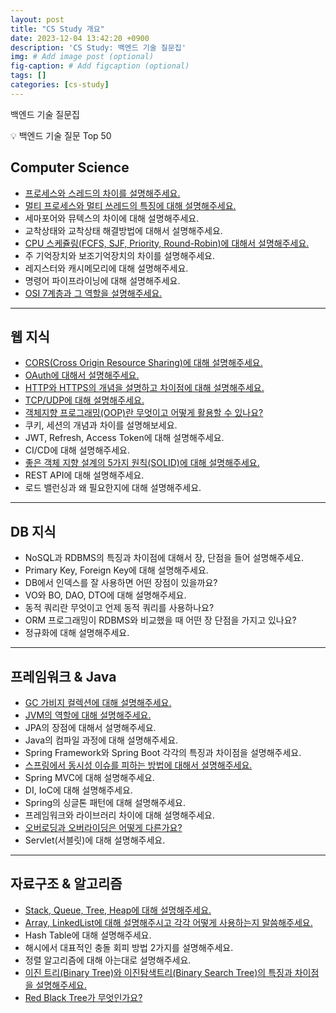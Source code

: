 ```yaml
---
layout: post
title: "CS Study 개요"
date: 2023-12-04 13:42:20 +0900
description: 'CS Study: 백엔드 기술 질문집'
img: # Add image post (optional)
fig-caption: # Add figcaption (optional)
tags: []
categories: [cs-study]
---
```


백엔드 기술 질문집

<aside>
💡 백엔드 기술 질문 Top 50
</aside>

## Computer Science

- [프로세스와 스레드의 차이를 설명해주세요.](/posts/cs-process-vs-thread-231205)
- [멀티 프로세스와 멀티 쓰레드의 특징에 대해 설명해주세요.](/posts/cs-multi-process-and-thread-231213)
- 세마포어와 뮤텍스의 차이에 대해 설명해주세요.
- 교착상태와 교착상태 해결방법에 대해서 설명해주세요.
- [CPU 스케쥴링(FCFS, SJF, Priority, Round-Robin)에 대해서 설명해주세요.](/posts/cs-cpu-scheduling)
- 주 기억장치와 보조기억장치의 차이를 설명해주세요.
- 레지스터와 캐시메모리에 대해 설명해주세요.
- 명령어 파이프라이닝에 대해 설명해주세요.
- [OSI 7계층과 그 역할을 설명해주세요.](/posts/cs-osi-231219)

---

## 웹 지식

- [CORS(Cross Origin Resource Sharing)에 대해 설명해주세요.](/posts/cs-CORS-231206)
- [OAuth에 대해서 설명해주세요.](/posts/cs-OAuth-231207)
- [HTTP와 HTTPS의 개념을 설명하고 차이점에 대해 설명해주세요.](/posts/cs-http-231215)
- [TCP/UDP에 대해 설명해주세요.](/posts/cs-TCP-UDP-231228)
- [객체지향 프로그래밍(OOP)란 무엇이고 어떻게 활용할 수 있나요?](/posts/cs-oop)
- 쿠키, 세션의 개념과 차이를 설명해보세요.
- JWT, Refresh, Access Token에 대해 설명해주세요.
- CI/CD에 대해 설명해주세요.
- [좋은 객체 지향 설계의 5가지 원칙(SOLID)에 대해 설명해주세요.](/posts/cs-SOLID-231226)
- REST API에 대해 설명해주세요.
- 로드 밸런싱과 왜 필요한지에 대해 설명해주세요.

---

## DB 지식

- NoSQL과 RDBMS의 특징과 차이점에 대해서 장, 단점을 들어 설명해주세요.
- Primary Key, Foreign Key에 대해 설명해주세요.
- DB에서 인덱스를 잘 사용하면 어떤 장점이 있을까요?
- VO와 BO, DAO, DTO에 대해 설명해주세요.
- 동적 쿼리란 무엇이고 언제 동적 쿼리를 사용하나요?
- ORM 프로그래밍이 RDBMS와 비교했을 때 어떤 장 단점을 가지고 있나요?
- 정규화에 대해 설명해주세요.

---

## 프레임워크 & Java

- [GC 가비지 컬렉션에 대해 설명해주세요.](/posts/cs-GC-231208)
- [JVM의 역할에 대해 설명해주세요.](/posts/cs-jvm-231214)
- JPA의 장점에 대해서 설명해주세요.
- Java의 컴파일 과정에 대해 설명해주세요.
- Spring Framework와 Spring Boot 각각의 특징과 차이점을 설명해주세요.
- [스프링에서 동시성 이슈를 피하는 방법에 대해서 설명해주세요.](/posts/cs-concurrency-231220)
- Spring MVC에 대해 설명해주세요.
- DI, IoC에 대해 설명해주세요.
- Spring의 싱글톤 패턴에 대해 설명해주세요.
- 프레임워크와 라이브러리 차이에 대해 설명해주세요.
- [오버로딩과 오버라이딩은 어떻게 다른가요?](/posts/cs-overloading-vs-overriding-231227)
- Servlet(서블릿)에 대해 설명해주세요.

---

## 자료구조 & 알고리즘

- [Stack, Queue, Tree, Heap에 대해 설명해주세요.](/posts/cs-data-structure-231213)
- [Array, LinkedList에 대해 설명해주시고 각각 어떻게 사용하는지 말씀해주세요.](/posts/cs-data-structure-231213)
- Hash Table에 대해 설명해주세요.
- 해시에서 대표적인 충돌 회피 방법 2가지를 설명해주세요.
- 정렬 알고리즘에 대해 아는대로 설명해주세요.
- [이진 트리(Binary Tree)와 이진탐색트리(Binary Search Tree)의 특징과 차이점을 설명해주세요.](/posts/cs-binary-tree-231218)
- [Red Black Tree가 무엇인가요?](/posts/cs-red-black-tree-231229)
